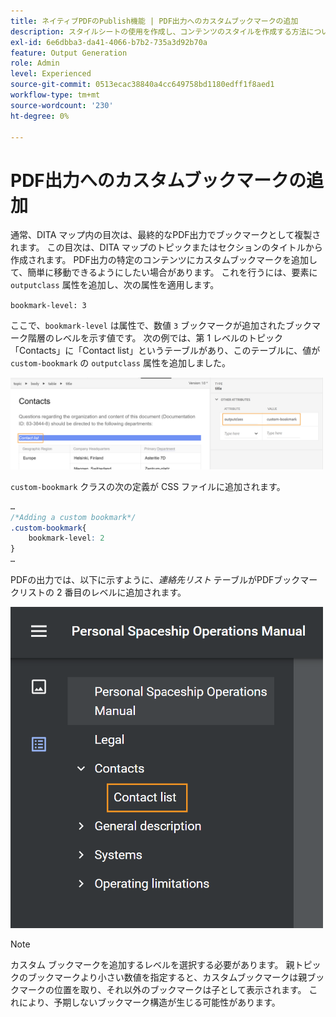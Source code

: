 ```yaml
---
title: ネイティブPDFのPublish機能 | PDF出力へのカスタムブックマークの追加
description: スタイルシートの使用を作成し、コンテンツのスタイルを作成する方法について説明します。
exl-id: 6e6dbba3-da41-4066-b7b2-735a3d92b70a
feature: Output Generation
role: Admin
level: Experienced
source-git-commit: 0513ecac38840a4cc649758bd1180edff1f8aed1
workflow-type: tm+mt
source-wordcount: '230'
ht-degree: 0%

---
```


# PDF出力へのカスタムブックマークの追加

通常、DITA マップ内の目次は、最終的なPDF出力でブックマークとして複製されます。 この目次は、DITA マップのトピックまたはセクションのタイトルから作成されます。 PDF出力の特定のコンテンツにカスタムブックマークを追加して、簡単に移動できるようにしたい場合があります。 これを行うには、要素に `outputclass` 属性を追加し、次の属性を適用します。

`bookmark-level: 3`

ここで、`bookmark-level` は属性で、数値 `3` ブックマークが追加されたブックマーク階層のレベルを示す値です。 次の例では、第 1 レベルのトピック「Contacts」に「Contact list」というテーブルがあり、このテーブルに、値が `custom-bookmark` の `outputclass` 属性を追加しました。


<img src="./assets/custom-bookmark-attribute.png" width="500">

`custom-bookmark` クラスの次の定義が CSS ファイルに追加されます。

```css
…
/*Adding a custom bookmark*/
.custom-bookmark{
    bookmark-level: 2
}
…
```

PDFの出力では、以下に示すように、*連絡先リスト* テーブルがPDFブックマークリストの 2 番目のレベルに追加されます。

<img src="./assets/custom-bookmark-in-pdf-output.png" width="500">

>[!NOTE]
>
>カスタム ブックマークを追加するレベルを選択する必要があります。 親トピックのブックマークより小さい数値を指定すると、カスタムブックマークは親ブックマークの位置を取り、それ以外のブックマークは子として表示されます。 これにより、予期しないブックマーク構造が生じる可能性があります。
